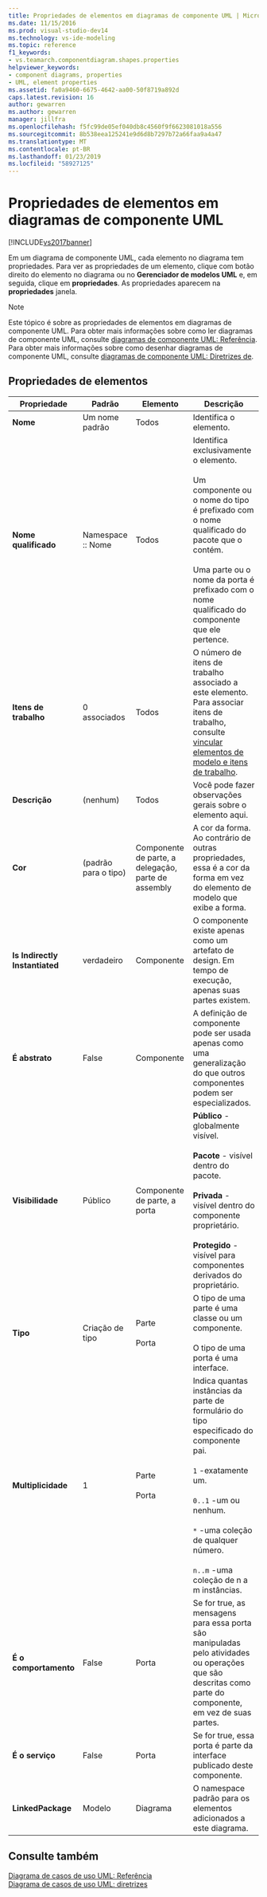 ```yaml
---
title: Propriedades de elementos em diagramas de componente UML | Microsoft Docs
ms.date: 11/15/2016
ms.prod: visual-studio-dev14
ms.technology: vs-ide-modeling
ms.topic: reference
f1_keywords:
- vs.teamarch.componentdiagram.shapes.properties
helpviewer_keywords:
- component diagrams, properties
- UML, element properties
ms.assetid: fa0a9460-6675-4642-aa00-50f8719a892d
caps.latest.revision: 16
author: gewarren
ms.author: gewarren
manager: jillfra
ms.openlocfilehash: f5fc99de05ef040db8c4560f9f6623081018a556
ms.sourcegitcommit: 8b538eea125241e9d6d8b7297b72a66faa9a4a47
ms.translationtype: MT
ms.contentlocale: pt-BR
ms.lasthandoff: 01/23/2019
ms.locfileid: "58927125"
---
```

# <a name="properties-of-elements-on-uml-component-diagrams"></a>Propriedades de elementos em diagramas de componente UML
[!INCLUDE[vs2017banner](../includes/vs2017banner.md)]

Em um diagrama de componente UML, cada elemento no diagrama tem propriedades. Para ver as propriedades de um elemento, clique com botão direito do elemento no diagrama ou no **Gerenciador de modelos UML** e, em seguida, clique em **propriedades**. As propriedades aparecem na **propriedades** janela.  
  
> [!NOTE]
>  Este tópico é sobre as propriedades de elementos em diagramas de componente UML. Para obter mais informações sobre como ler diagramas de componente UML, consulte [diagramas de componente UML: Referência](../modeling/uml-component-diagrams-reference.md). Para obter mais informações sobre como desenhar diagramas de componente UML, consulte [diagramas de componente UML: Diretrizes de](../modeling/uml-component-diagrams-guidelines.md).  
  
## <a name="properties-of-elements"></a>Propriedades de elementos  
  
|Propriedade|Padrão|Elemento|Descrição|  
|--------------|-------------|-------------|-----------------|  
|**Nome**|Um nome padrão|Todos|Identifica o elemento.|  
|**Nome qualificado**|Namespace :: Nome|Todos|Identifica exclusivamente o elemento.<br /><br /> Um componente ou o nome do tipo é prefixado com o nome qualificado do pacote que o contém.<br /><br /> Uma parte ou o nome da porta é prefixado com o nome qualificado do componente que ele pertence.|  
|**Itens de trabalho**|0 associados|Todos|O número de itens de trabalho associado a este elemento. Para associar itens de trabalho, consulte [vincular elementos de modelo e itens de trabalho](../modeling/link-model-elements-and-work-items.md).|  
|**Descrição**|(nenhum)|Todos|Você pode fazer observações gerais sobre o elemento aqui.|  
|**Cor**|(padrão para o tipo)|Componente de parte, a delegação, parte de assembly|A cor da forma. Ao contrário de outras propriedades, essa é a cor da forma em vez do elemento de modelo que exibe a forma.|  
|**Is Indirectly Instantiated**|verdadeiro|Componente|O componente existe apenas como um artefato de design. Em tempo de execução, apenas suas partes existem.|  
|**É abstrato**|False|Componente|A definição de componente pode ser usada apenas como uma generalização do que outros componentes podem ser especializados.|  
|**Visibilidade**|Público|Componente de parte, a porta|**Público** - globalmente visível.<br /><br /> **Pacote** - visível dentro do pacote.<br /><br /> **Privada** - visível dentro do componente proprietário.<br /><br /> **Protegido** - visível para componentes derivados do proprietário.|  
|**Tipo**|Criação de tipo|Parte<br /><br /> Porta|O tipo de uma parte é uma classe ou um componente.<br /><br /> O tipo de uma porta é uma interface.|  
|**Multiplicidade**|1|Parte<br /><br /> Porta|Indica quantas instâncias da parte de formulário do tipo especificado do componente pai.<br /><br /> `1` -exatamente um.<br /><br /> `0..1` -um ou nenhum.<br /><br /> `*` -uma coleção de qualquer número.<br /><br /> `n..m` -uma coleção de n a m instâncias.|  
|**É o comportamento**|False|Porta|Se for true, as mensagens para essa porta são manipuladas pelo atividades ou operações que são descritas como parte do componente, em vez de suas partes.|  
|**É o serviço**|False|Porta|Se for true, essa porta é parte da interface publicado deste componente.|  
|**LinkedPackage**|Modelo|Diagrama|O namespace padrão para os elementos adicionados a este diagrama.|  
  
## <a name="see-also"></a>Consulte também  
 [Diagrama de casos de uso UML: Referência](../modeling/uml-use-case-diagrams-reference.md)   
 [Diagrama de casos de uso UML: diretrizes](../modeling/uml-use-case-diagrams-guidelines.md)
